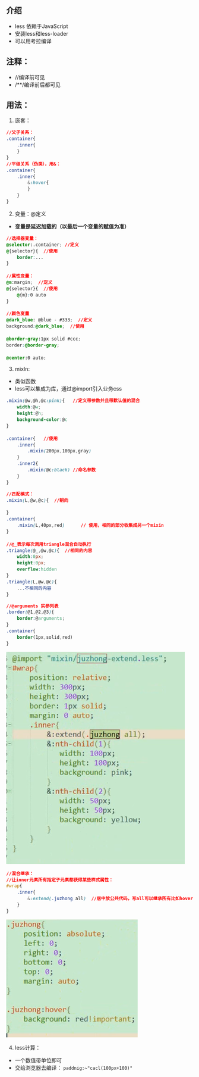 ## 介绍
- less 依赖于JavaScript
- 安装less和less-loader
- 可以用考拉编译

## 注释：
- //编译前可见
- /**/编译前后都可见

## 用法：
1. 嵌套：
```css
//父子关系：
.container{
    .inner{
    }
}
//平级关系（伪类），用&：
.container{
    .inner{
        &:hover{
        }
    }
}

```
2. 变量：@定义
- **变量是延迟加载的（以最后一个变量的赋值为准）**
```css
//选择器变量：
@selector:.container; //定义
@{selector}{  //使用
    border:...
}

//属性变量：
@m:margin;  //定义
@{selector}{  //使用
    @{m}:0 auto
}

//颜色变量
@dark_blue: @blue - #333;  //定义
background:@dark_blue;  //使用

@border-gray:1px solid #ccc;
border:@border-gray;

@center:0 auto;
```
3. mixIn:
- 类似函数
- less可以集成为库，通过@import引入业务css
```css
.mixin(@w,@h,@c:pink){   //定义带参数并且带默认值的混合
    width:@w;
    height:@h;
    background-color:@c
}

.container{   //使用
    .inner{
        .mixin(200px,100px,gray)
    }
    .inner2{
        .mixin(@c:black) //命名参数
    }
}
```

```css
//匹配模式：
.mixin(L,@w,@c){  //朝向
    
}
.container{
    .mixin(L,40px,red)      // 使用，相同的部分收集成另一个mixin
}

//@_表示每次调用triangle混合自动执行
.triangle(@_,@w,@c){  //相同的内容
    width:0px;
    height:0px;
    overflow:hidden
}
.triangle(L,@w,@c){
    ...不相同的内容
}
```

```css
//@arguments 实参列表
.border(@1,@2,@3){
    border:@arguments;
}
.container{
    border(1px,solid,red)
}
```
![extend](./extend0.png)

```css
//混合继承：
//让inner元素所有指定子元素都获得某些样式属性：
#wrap{
    .inner{
        &:extend(.juzhong all)  //居中放公共代码，写all可以继承所有比如hover
    }
}
```
![extend](./extend1.png)  

4. less计算：
- 一个数值带单位即可
- 交给浏览器去编译：
`paddnig:~"cacl(100px+100)"`
